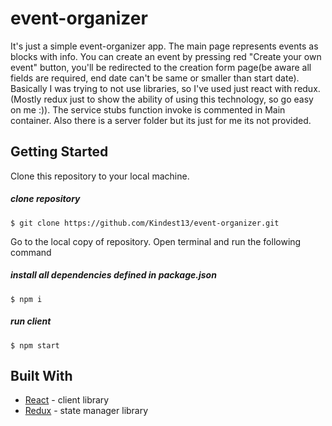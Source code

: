 # event-organizer
It's just a simple event-organizer app. The main page represents events as blocks with info. You can create an event by pressing red  "Create your own event" button, you'll be redirected to the creation form page(be aware all fields are required, end date can't be same or smaller than start date). Basically I was trying to not use libraries, so I've used just react with redux.(Mostly redux just to show the ability of using this technology, so go easy on me :)). The service stubs function invoke is commented in Main container.
Also there is a server folder but its just for me its not provided.

## Getting Started

Clone this repository to your local machine.
##### clone repository
`$ git clone https://github.com/Kindest13/event-organizer.git`

Go to the local copy of repository. Open terminal and run the following command
##### install all dependencies defined in package.json
`$ npm i`

##### run client
`$ npm start`

## Built With

* [React](https://reactjs.org/) - client library
* [Redux](https://redux.js.org/) - state manager library
